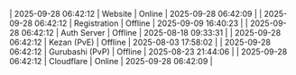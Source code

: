| 2025-09-28 06:42:12 | Website | Online | 2025-09-28 06:42:09 |
| 2025-09-28 06:42:12 | Registration | Offline | 2025-09-09 16:40:23 |
| 2025-09-28 06:42:12 | Auth Server | Offline | 2025-08-18 09:33:31 |
| 2025-09-28 06:42:12 | Kezan (PvE) | Offline | 2025-08-03 17:58:02 |
| 2025-09-28 06:42:12 | Gurubashi (PvP) | Offline | 2025-08-23 21:44:06 |
| 2025-09-28 06:42:12 | Cloudflare | Online | 2025-09-28 06:42:09 |
